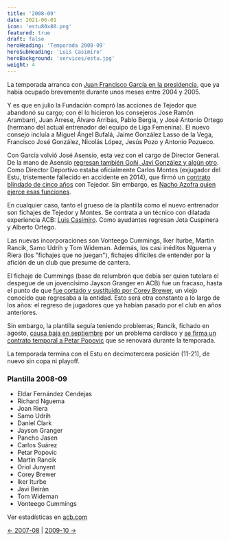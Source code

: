 ```yaml
---
title: '2008-09'
date: 2021-06-01
icon: 'estu80x80.png'
featured: true
draft: false
heroHeading: 'Temporada 2008-09'
heroSubHeading: 'Luis Casimiro'
heroBackground: 'services/estu.jpg'
weight: 4
---
```


La temporada arranca con [Juan Francisco García en la presidencia](http://archivo.marca.com/edicion/marca/baloncesto/acb/es/desarrollo/1143642.html), que ya había ocupado brevemente durante unos meses entre 2004 y 2005.

Y es que en julio la Fundación compró las acciones de Tejedor que abandonó su cargo; con él lo hicieron los consejeros Jose Ramón Arambarri, Juan Arrese, Álvaro Arribas, Pablo Bergia, y José Antonio Ortego (hermano del actual entrenador del equipo de Liga Femenina). El nuevo consejo incluía a Miguel Ángel Bufalá, Jaime González Lasso de la Vega, Francisco José González, Nicolás López, Jesús Pozo y Antonio Pozueco.

Con García volvió José Asensio, esta vez con el cargo de Director General. De la mano de Asensio [regresan también Goñi, Javi González y algún otro](http://www.basketme.com/opinion.php?id=236). Como Director Deportivo estaba oficialmente Carlos Montes (exjugador del Estu, tristemente fallecido en accidente en 2014), que firmó un [contrato blindado de cinco años](http://archivo.marca.com/edicion/marca/baloncesto/acb/es/desarrollo/1143642.html) con Tejedor. Sin embargo, es [Nacho Azofra quien ejerce esas funciones](https://www.linkedin.com/in/nacho-azofra-de-la-cuesta-a2141a77/).

En cualquier caso, tanto el grueso de la plantilla como el nuevo entrenador son fichajes de Tejedor y Montes. Se contrata a un técnico con dilatada experiencia ACB: [Luis Casimiro](https://www.diariodesevilla.es/deportes/Luis-Casimiro-nuevo-entrenador-Estudiantes_0_155684991.html). Como ayudantes regresan Jota Cuspinera y Alberto Ortego.

Las nuevas incorporaciones son Vonteego Cummings, Iker Iturbe, Martin Rancik, Samo Udrih y Tom Wideman. Además, los casi inéditos Nguema y Riera (los "fichajes que no juegan"), fichajes difíciles de entender por la afición de un club que presume de cantera.

El fichaje de Cummings (base de relumbrón que debía ser quien tutelara el despegue de un jovencísimo Jayson Granger en ACB) fue un fracaso, hasta el punto de que [fue cortado y sustituido por Corey Brewer](https://www.solobasket.com/liga-endesa/corey-brewer-sustituye-vonteego-cummings-en-estudiantes), un viejo conocido que regresaba a la entidad. Esto será otra constante a lo largo de los años: el regreso de jugadores que ya habían pasado por el club en años anteriores.

Sin embargo, la plantilla seguía teniendo problemas; Rancik, fichado en agosto, [causa baja en septiembre](https://www.movistarestudiantes.com/prensa/noticias/martin-rancik-sera-intervenido-quirurgicamente/) por un problema cardíaco y [se firma un contrato temporal a Petar Popovic](https://www.movistarestudiantes.com/prensa/noticias/popovic-fichado-por-mmt-estudiantes-para-sustituir-temporalmente-a-rancik/) que se renovará durante la temporada.

La temporada termina con el Estu en decimotercera posición (11-21), de nuevo sin copa ni playoff.

### Plantilla 2008-09

- Eldar Fernández Cendejas
- Richard Nguema
- Joan Riera
- Samo Udrih
- Daniel Clark
- Jayson Granger
- Pancho Jasen
- Carlos Suárez
- Petar Popovic
- Martin Rancik
- Oriol Junyent
- Corey Brewer
- Iker Iturbe
- Javi Beirán
- Tom Wideman
- Vonteego Cummings

Ver estadísticas en [acb.com](https://www.acb.com/club/estadisticas/id/6/temporada_id/2008)

[← 2007-08](https://nuestroestu.es/cronologia/2007-08/) | [2009-10 →](https://nuestroestu.es/cronologia/2009-10/)